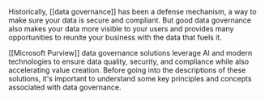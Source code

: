 Historically, [[data governance]] has been a defense mechanism, a way to make sure your data is secure and compliant. But good data governance also makes your data more visible to your users and provides many opportunities to reunite your business with the data that fuels it.

[[Microsoft Purview]] data governance solutions leverage AI and modern technologies to ensure data quality, security, and compliance while also accelerating value creation. Before going into the descriptions of these solutions, it's important to understand some key principles and concepts associated with data governance.
